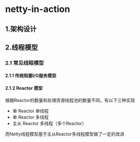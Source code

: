 # netty-in-action
## 1.架构设计
## 2.线程模型
### 2.1 常见线程模型
#### 2.1.1 传统阻塞I/O服务模型
#### 2.1.2 Reactor 模型
根据Reactor的数量和处理资源线程池的数量不同，有以下三种实现
* 单 Reactor 单线程
* 单 Reactor 多线程
* 主从 Reactor 多线程（多个Reactor）

而Netty线程模型基于主从Reactor多线程模型做了一定的改进
